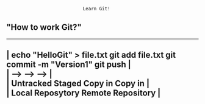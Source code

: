 							    Learn Git!


##							"How to work Git?"                                                   
--------------------------------------------------------------------------------------------------------------------------------  
| echo "HelloGit" > file.txt             git add file.txt                git commit -m "Version1"                git push       |  
|                                -->                          -->                                      -->                      |  
|         Untracked                           Staged                             Copy in                          Copy in       |  
|                                                                            Local Reposytory                 Remote Repository |  
---------------------------------------------------------------------------------------------------------------------------------  
